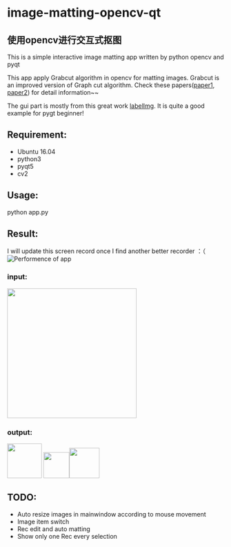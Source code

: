 # image-matting-opencv-qt
## 使用opencv进行交互式抠图
This is a simple interactive image matting app written by python opencv and pyqt

This app apply Grabcut algorithm in opencv for matting images. Grabcut is an improved version of Graph cut algorithm. Check these papers([paper1](http://www.cs.cornell.edu/~rdz/Papers/BVZ-pami01-final.pdf), [paper2](http://www.csd.uwo.ca/~yuri/Papers/iccv01.pdf)) for detail information~~

The gui part is mostly from this great work [labelImg](https://github.com/tzutalin/labelImg). It is quite a good example for pygt beginner!


## Requirement:
- Ubuntu 16.04
- python3
- pyqt5
- cv2

## Usage:
python app.py

## Result:
I will update this screen record once I find another better recorder ：（
![Performence of app](https://github.com/zihuaweng/image-matting-opencv-qt/blob/master/results.gif)

### input:
<img src="https://github.com/zihuaweng/image-matting-opencv-qt/blob/master/testing_images/testing.jpeg" width="300">

### output:
<img src="https://github.com/zihuaweng/image-matting-opencv-qt/blob/master/testing_images_out/testing_1.png" width="80"> <img src="https://github.com/zihuaweng/image-matting-opencv-qt/blob/master/testing_images_out/testing_2.png" width="60"><img src="https://github.com/zihuaweng/image-matting-opencv-qt/blob/master/testing_images_out/testing_3.png" width="70">


## TODO:
- Auto resize images in mainwindow according to mouse movement
- Image item switch
- Rec edit and auto matting
- Show only one Rec every selection



